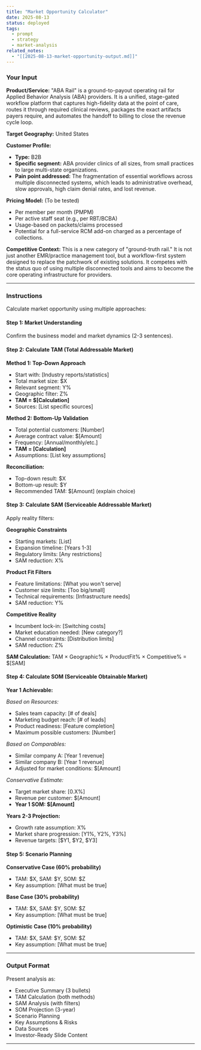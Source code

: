 ```yaml
---
title: "Market Opportunity Calculator"
date: 2025-08-13
status: deployed
tags:
  - prompt
  - strategy
  - market-analysis
related_notes:
  - "[[2025-08-13-market-opportunity-output.md]]"
---
```

### Your Input

**Product/Service:**
"ABA Rail" is a ground-to-payout operating rail for Applied Behavior Analysis (ABA) providers. It is a unified, stage-gated workflow platform that captures high-fidelity data at the point of care, routes it through required clinical reviews, packages the exact artifacts payers require, and automates the handoff to billing to close the revenue cycle loop.

**Target Geography:**
United States

**Customer Profile:**

*   **Type:** B2B
*   **Specific segment:** ABA provider clinics of all sizes, from small practices to large multi-state organizations.
*   **Pain point addressed:** The fragmentation of essential workflows across multiple disconnected systems, which leads to administrative overhead, slow approvals, high claim denial rates, and lost revenue.

**Pricing Model:**
(To be tested)
*   Per member per month (PMPM)
*   Per active staff seat (e.g., per RBT/BCBA)
*   Usage-based on packets/claims processed
*   Potential for a full-service RCM add-on charged as a percentage of collections.

**Competitive Context:**
This is a new category of "ground-truth rail." It is not just another EMR/practice management tool, but a workflow-first system designed to replace the patchwork of existing solutions. It competes with the status quo of using multiple disconnected tools and aims to become the core operating infrastructure for providers.

---

### Instructions

Calculate market opportunity using multiple approaches:

#### Step 1: Market Understanding

Confirm the business model and market dynamics (2-3 sentences).

#### Step 2: Calculate TAM (Total Addressable Market)

**Method 1: Top-Down Approach**

*   Start with: [Industry reports/statistics]
*   Total market size: $X
*   Relevant segment: Y%
*   Geographic filter: Z%
*   **TAM = $[Calculation]**
*   Sources: [List specific sources]

**Method 2: Bottom-Up Validation**

*   Total potential customers: [Number]
*   Average contract value: $[Amount]
*   Frequency: [Annual/monthly/etc.]
*   **TAM = [Calculation]**
*   Assumptions: [List key assumptions]

**Reconciliation:**

*   Top-down result: $X
*   Bottom-up result: $Y
*   Recommended TAM: $[Amount] (explain choice)

#### Step 3: Calculate SAM (Serviceable Addressable Market)

Apply reality filters:

**Geographic Constraints**

*   Starting markets: [List]
*   Expansion timeline: [Years 1-3]
*   Regulatory limits: [Any restrictions]
*   SAM reduction: X%

**Product Fit Filters**

*   Feature limitations: [What you won't serve]
*   Customer size limits: [Too big/small]
*   Technical requirements: [Infrastructure needs]
*   SAM reduction: Y%

**Competitive Reality**

*   Incumbent lock-in: [Switching costs]
*   Market education needed: [New category?]
*   Channel constraints: [Distribution limits]
*   SAM reduction: Z%

**SAM Calculation:** TAM × Geographic% × ProductFit% × Competitive% = $[SAM]

#### Step 4: Calculate SOM (Serviceable Obtainable Market)

**Year 1 Achievable:**

*Based on Resources:*

*   Sales team capacity: [# of deals]
*   Marketing budget reach: [# of leads]
*   Product readiness: [Feature completion]
*   Maximum possible customers: [Number]

*Based on Comparables:*

*   Similar company A: [Year 1 revenue]
*   Similar company B: [Year 1 revenue]
*   Adjusted for market conditions: $[Amount]

*Conservative Estimate:*

*   Target market share: [0.X%]
*   Revenue per customer: $[Amount]
*   **Year 1 SOM: $[Amount]**

**Years 2-3 Projection:**

*   Growth rate assumption: X%
*   Market share progression: [Y1%, Y2%, Y3%]
*   Revenue targets: [$Y1, $Y2, $Y3]

#### Step 5: Scenario Planning

**Conservative Case (60% probability)**

*   TAM: $X, SAM: $Y, SOM: $Z
*   Key assumption: [What must be true]

**Base Case (30% probability)**

*   TAM: $X, SAM: $Y, SOM: $Z
*   Key assumption: [What must be true]

**Optimistic Case (10% probability)**

*   TAM: $X, SAM: $Y, SOM: $Z
*   Key assumption: [What must be true]

---

### Output Format

Present analysis as:

*   Executive Summary (3 bullets)
*   TAM Calculation (both methods)
*   SAM Analysis (with filters)
*   SOM Projection (3-year)
*   Scenario Planning
*   Key Assumptions & Risks
*   Data Sources
*   Investor-Ready Slide Content

---
